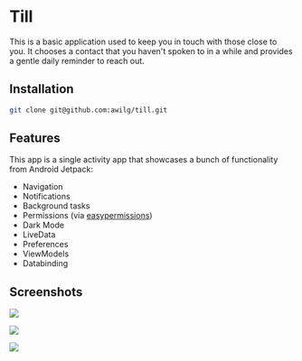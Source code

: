 # Till

This is a basic application used to keep you in touch with those close to you. It chooses a contact that you haven't spoken to in a while and provides a gentle daily reminder to reach out.

## Installation
```bash
git clone git@github.com:awilg/till.git
```

## Features

This app is a single activity app that showcases a bunch of functionality from Android Jetpack:

- Navigation
- Notifications
- Background tasks
- Permissions (via [easypermissions](https://github.com/googlesamples/easypermissions))
- Dark Mode
- LiveData
- Preferences
- ViewModels
- Databinding

## Screenshots

![](https://i.imgur.com/4kZfYCT.png)

![](https://i.imgur.com/PR839Mu.png)

![](https://i.imgur.com/ALtQ6iG.png)